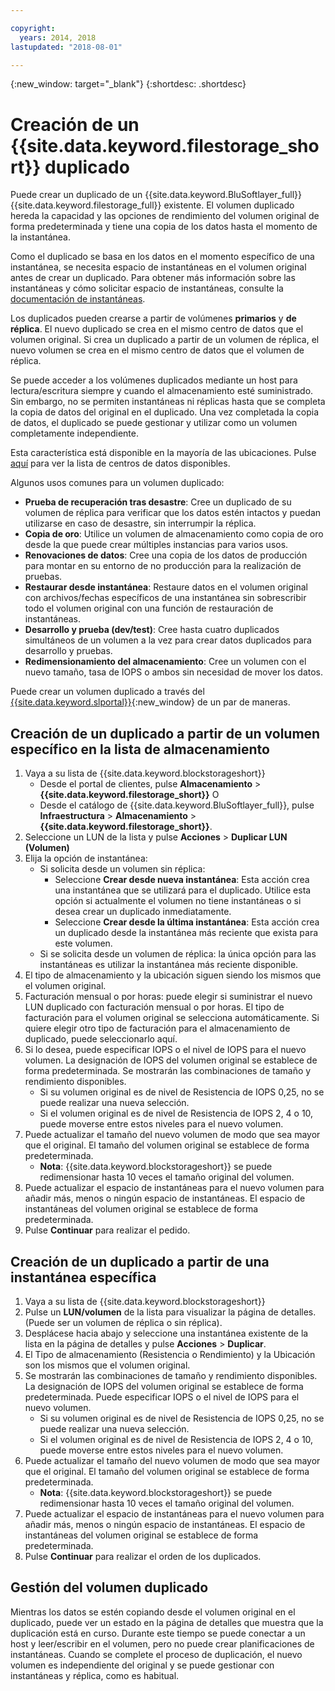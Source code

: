 ```yaml
---

copyright:
  years: 2014, 2018
lastupdated: "2018-08-01"

---
```

{:new_window: target="_blank"}
{:shortdesc: .shortdesc}

# Creación de un {{site.data.keyword.filestorage_short}} duplicado

Puede crear un duplicado de un {{site.data.keyword.BluSoftlayer_full}} {{site.data.keyword.filestorage_full}} existente. El volumen duplicado hereda la capacidad y las opciones de rendimiento del volumen original de forma predeterminada y tiene una copia de los datos hasta el momento de la instantánea.   

Como el duplicado se basa en los datos en el momento específico de una instantánea, se necesita espacio de instantáneas en el volumen original antes de crear un duplicado. Para obtener más información sobre las instantáneas y cómo solicitar espacio de instantáneas, consulte la [documentación de instantáneas](snapshots.html).  

Los duplicados pueden crearse a partir de volúmenes **primarios** y **de réplica**. El nuevo duplicado se crea en el mismo centro de datos que el volumen original. Si crea un duplicado a partir de un volumen de réplica, el nuevo volumen se crea en el mismo centro de datos que el volumen de réplica.

Se puede acceder a los volúmenes duplicados mediante un host para lectura/escritura siempre y cuando el almacenamiento esté suministrado. Sin embargo, no se permiten instantáneas ni réplicas hasta que se completa la copia de datos del original en el duplicado. Una vez completada la copia de datos, el duplicado se puede gestionar y utilizar como un volumen completamente independiente. 

Esta característica está disponible en la mayoría de las ubicaciones. Pulse [aquí](new-ibm-block-and-file-storage-location-and-features.html) para ver la lista de centros de datos disponibles.

Algunos usos comunes para un volumen duplicado:
- **Prueba de recuperación tras desastre**: Cree un duplicado de su volumen de réplica para verificar que los datos estén intactos y puedan utilizarse en caso de desastre, sin interrumpir la réplica. 
- **Copia de oro**: Utilice un volumen de almacenamiento como copia de oro desde la que puede crear múltiples instancias para varios usos. 
- **Renovaciones de datos**: Cree una copia de los datos de producción para montar en su entorno de no producción para la realización de pruebas. 
- **Restaurar desde instantánea**: Restaure datos en el volumen original con archivos/fechas específicos de una instantánea sin sobrescribir todo el volumen original con una función de restauración de instantáneas. 
- **Desarrollo y prueba (dev/test)**: Cree hasta cuatro duplicados simultáneos de un volumen a la vez para crear datos duplicados para desarrollo y pruebas. 
- **Redimensionamiento del almacenamiento**: Cree un volumen con el nuevo tamaño, tasa de IOPS o ambos sin necesidad de mover los datos.  
	
Puede crear un volumen duplicado a través del [{{site.data.keyword.slportal}}](https://control.softlayer.com/){:new_window} de un par de maneras.


## Creación de un duplicado a partir de un volumen específico en la lista de almacenamiento

1. Vaya a su lista de {{site.data.keyword.blockstorageshort}}
    - Desde el portal de clientes, pulse **Almacenamiento** > **{{site.data.keyword.filestorage_short}}** O
    - Desde el catálogo de {{site.data.keyword.BluSoftlayer_full}}, pulse **Infraestructura** > **Almacenamiento** > **{{site.data.keyword.filestorage_short}}**. 
2. Seleccione un LUN de la lista y pulse **Acciones** > **Duplicar LUN (Volumen)** 
3. Elija la opción de instantánea: 
    - Si solicita desde un volumen sin réplica:
      - Seleccione **Crear desde nueva instantánea**: Esta acción crea una instantánea que se utilizará para el duplicado. Utilice esta opción si actualmente el volumen no tiene instantáneas o si desea crear un duplicado inmediatamente.</br> 
      - Seleccione **Crear desde la última instantánea**: Esta acción crea un duplicado desde la instantánea más reciente que exista para este volumen. 
    - Si se solicita desde un volumen de réplica: la única opción para las instantáneas es utilizar la instantánea más reciente disponible. 
4. El tipo de almacenamiento y la ubicación siguen siendo los mismos que el volumen original.
5. Facturación mensual o por horas: puede elegir si suministrar el nuevo LUN duplicado con facturación mensual o por horas. El tipo de facturación para el volumen original se selecciona automáticamente. Si quiere elegir otro tipo de facturación para el almacenamiento de duplicado, puede seleccionarlo aquí. 
5. Si lo desea, puede especificar IOPS o el nivel de IOPS para el nuevo volumen. La designación de IOPS del volumen original se establece de forma predeterminada. Se mostrarán las combinaciones de tamaño y rendimiento disponibles.
    - Si su volumen original es de nivel de Resistencia de IOPS 0,25, no se puede realizar una nueva selección. 
    - Si el volumen original es de nivel de Resistencia de IOPS 2, 4 o 10, puede moverse entre estos niveles para el nuevo volumen. 
6. Puede actualizar el tamaño del nuevo volumen de modo que sea mayor que el original. El tamaño del volumen original se establece de forma predeterminada. 
    - **Nota**: {{site.data.keyword.blockstorageshort}} se puede redimensionar hasta 10 veces el tamaño original del volumen. 
7. Puede actualizar el espacio de instantáneas para el nuevo volumen para añadir más, menos o ningún espacio de instantáneas. El espacio de instantáneas del volumen original se establece de forma predeterminada. 
8. Pulse **Continuar** para realizar el pedido. 


## Creación de un duplicado a partir de una instantánea específica

1. Vaya a su lista de {{site.data.keyword.blockstorageshort}}
2. Pulse un **LUN/volumen** de la lista para visualizar la página de detalles. (Puede ser un volumen de réplica o sin réplica). 
3. Desplácese hacia abajo y seleccione una instantánea existente de la lista en la página de detalles y pulse **Acciones** > **Duplicar**.   
4. El Tipo de almacenamiento (Resistencia o Rendimiento) y la Ubicación son los mismos que el volumen original. 
5. Se mostrarán las combinaciones de tamaño y rendimiento disponibles. La designación de IOPS del volumen original se establece de forma predeterminada. Puede especificar IOPS o el nivel de IOPS para el nuevo volumen. 
    - Si su volumen original es de nivel de Resistencia de IOPS 0,25, no se puede realizar una nueva selección. 
    - Si el volumen original es de nivel de Resistencia de IOPS 2, 4 o 10, puede moverse entre estos niveles para el nuevo volumen. 
6. Puede actualizar el tamaño del nuevo volumen de modo que sea mayor que el original. El tamaño del volumen original se establece de forma predeterminada. 
    - **Nota**: {{site.data.keyword.blockstorageshort}} se puede redimensionar hasta 10 veces el tamaño original del volumen. 
7. Puede actualizar el espacio de instantáneas para el nuevo volumen para añadir más, menos o ningún espacio de instantáneas. El espacio de instantáneas del volumen original se establece de forma predeterminada. 
8. Pulse **Continuar** para realizar el orden de los duplicados. 


## Gestión del volumen duplicado

Mientras los datos se estén copiando desde el volumen original en el duplicado, puede ver un estado en la página de detalles que muestra que la duplicación está en curso. Durante este tiempo se puede conectar a un host y leer/escribir en el volumen, pero no puede crear planificaciones de instantáneas. Cuando se complete el proceso de duplicación, el nuevo volumen es independiente del original y se puede gestionar con instantáneas y réplica, como es habitual. 

